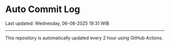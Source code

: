 # Auto Commit Log

Last updated: Wednesday, 06-08-2025 19:31 WIB

---

This repository is automatically updated every 2 hour using GitHub Actions.
